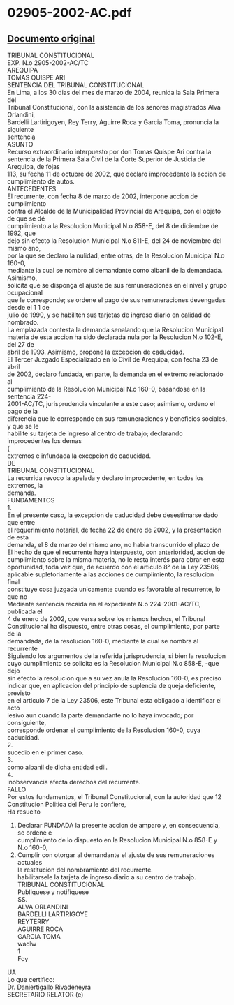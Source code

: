 
02905-2002-AC.pdf
=================
  
[Documento original](https://tc.gob.pe/jurisprudencia/2004/02905-2002-AC.pdf)  
---  
TRIBUNAL CONSTITUCIONAL  
EXP. N.o 2905-2002-AC/TC  
AREQUIPA  
TOMAS QUISPE ARI  
SENTENCIA DEL TRIBUNAL CONSTITUCIONAL  
En Lima, a los 30 dias del mes de marzo de 2004, reunida la Sala Primera del  
Tribunal Constitucional, con la asistencia de los senores magistrados Alva Orlandini,  
Bardelli Lartirigoyen, Rey Terry, Aguirre Roca y Garcia Toma, pronuncia la siguiente  
sentencia  
ASUNTO  
Recurso extraordinario interpuesto por don Tomas Quispe Ari contra la  
sentencia de la Primera Sala Civil de la Corte Superior de Justicia de Arequipa, de fojas  
113, su fecha 11 de octubre de 2002, que declaro improcedente la accion de  
cumplimiento de autos.  
ANTECEDENTES  
El recurrente, con fecha 8 de marzo de 2002, interpone accion de cumplimiento  
contra el Alcalde de la Municipalidad Provincial de Arequipa, con el objeto de que se dé  
cumplimiento a la Resolucion Municipal N.o 858-E, del 8 de diciembre de 1992, que  
dejo sin efecto la Resolucion Municipal N.o 811-E, del 24 de noviembre del mismo ano,  
por la que se declaro la nulidad, entre otras, de la Resolucion Municipal N.o 160-0,  
mediante la cual se nombro al demandante como albanil de la demandada. Asimismo,  
solicita que se disponga el ajuste de sus remuneraciones en el nivel y grupo ocupacional  
que le corresponde; se ordene el pago de sus remuneraciones devengadas desde el 1 1 de  
julio de 1990, y se habiliten sus tarjetas de ingreso diario en calidad de nombrado.  
La emplazada contesta la demanda senalando que la Resolucion Municipal  
materia de esta accion ha sido declarada nula por la Resolucion N.o 102-E, del 27 de  
abril de 1993. Asimismo, propone la excepcion de caducidad.  
El Tercer Juzgado Especializado en lo Civil de Arequipa, con fecha 23 de abril  
de 2002, declaro fundada, en parte, la demanda en el extremo relacionado al  
cumplimiento de la Resolucion Municipal N.o 160-0, basandose en la sentencia 224-  
2001-AC/TC, jurisprudencia vinculante a este caso; asimismo, ordeno el pago de la  
diferencia que le corresponde en sus remuneraciones y beneficios sociales, y que se le  
habilite su tarjeta de ingreso al centro de trabajo; declarando improcedentes los demas  
(  
extremos e infundada la excepcion de caducidad.  
DE  
TRIBUNAL CONSTITUCIONAL  
La recurrida revoco la apelada y declaro improcedente, en todos los extremos, la  
demanda.  
FUNDAMENTOS  
1.  
En el presente caso, la excepcion de caducidad debe desestimarse dado que entre  
el requerimiento notarial, de fecha 22 de enero de 2002, y la presentacion de esta  
demanda, el 8 de marzo del mismo ano, no habia transcurrido el plazo de  
El hecho de que el recurrente haya interpuesto, con anterioridad, accion de  
cumplimiento sobre la misma materia, no le resta interés para obrar en esta  
oportunidad, toda vez que, de acuerdo con el articulo 8° de la Ley 23506,  
aplicable supletoriamente a las acciones de cumplimiento, la resolucion final  
constituye cosa juzgada unicamente cuando es favorable al recurrente, lo que no  
Mediante sentencia recaida en el expediente N.o 224-2001-AC/TC, publicada el  
4 de enero de 2002, que versa sobre los mismos hechos, el Tribunal  
Constitucional ha dispuesto, entre otras cosas, el cumplimiento, por parte de la  
demandada, de la resolucion 160-0, mediante la cual se nombra al recurrente  
Siguiendo los argumentos de la referida jurisprudencia, si bien la resolucion  
cuyo cumplimiento se solicita es la Resolucion Municipal N.o 858-E, -que dejo  
sin efecto la resolucion que a su vez anula la Resolucion 160-0, es preciso  
indicar que, en aplicacion del principio de suplencia de queja deficiente, previsto  
en el articulo 7 de la Ley 23506, este Tribunal esta obligado a identificar el acto  
lesivo aun cuando la parte demandante no lo haya invocado; por consiguiente,  
corresponde ordenar el cumplimiento de la Resolucion 160-0, cuya  
caducidad.  
2.  
sucedio en el primer caso.  
3.  
como albanil de dicha entidad edil.  
4.  
inobservancia afecta derechos del recurrente.  
FALLO  
Por estos fundamentos, el Tribunal Constitucional, con la autoridad que 12  
Constitucion Politica del Peru le confiere,  
Ha resuelto  
1. Declarar FUNDADA la presente accion de amparo y, en consecuencia, se ordene e  
cumplimiento de lo dispuesto en la Resolucion Municipal N.o 858-E y N.o 160-0,  
2. Cumplir con otorgar al demandante el ajuste de sus remuneraciones actuales  
la restitucion del nombramiento del recurrente.  
habilitarsele la tarjeta de ingreso diario a su centro de trabajo.  
TRIBUNAL CONSTITUCIONAL  
Publiquese y notifiquese  
SS.  
ALVA ORLANDINI  
BARDELLI LARTIRIGOYE  
REYTERRY  
AGUIRRE ROCA  
GARCIA TOMA  
wadlw  
1  
Foy  
  
UA  
Lo que certifico:  
Dr. Daniertigallo Rivadeneyra  
SECRETARIO RELATOR (e)